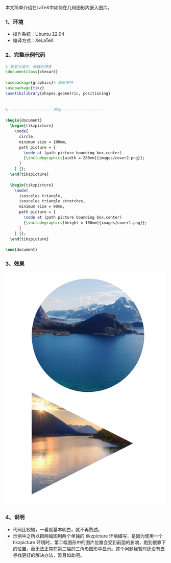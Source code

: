 本文简单介绍在LaTeX中如何在几何图形内嵌入图片。

### 1、环境
* 操作系统：Ubuntu 22.04
* 编译方式：XeLaTeX

### 2、完整示例代码
```latex
% 繁星间漫步，陆巍的博客
\documentclass{ctexart}

\usepackage{graphics}% 图形支持
\usepackage{tikz}
\usetikzlibrary{shapes.geometric, positioning}


% ------------------ 开始 -------------------

\begin{document}
  \begin{tikzpicture}
    \node[
      circle,
      minimum size = 100mm,
      path picture = {
        \node at (path picture bounding box.center)
        {\includegraphics[width = 280mm]{images/cover2.png}};
      }
    ] {};
  \end{tikzpicture}
  
  \begin{tikzpicture}
    \node[
      isosceles triangle,
      isosceles triangle stretches,
      minimum size = 90mm,
      path picture = {
        \node at (path picture bounding box.center)
        {\includegraphics[height = 100mm]{images/cover1.png}};
      }
    ] {};
  \end{tikzpicture}

\end{document}
```

### 3、效果
![在LaTeX的几何图形内嵌入图片](example1.png)

### 4、说明
* 代码比较短，一看就基本明白，就不再赘述。
* 示例中之所以把两幅图用两个单独的 tikzpicture 环境编写，是因为使用一个 tikzpicture 环境时，第二幅图形中的图片位置会受到前面的影响，跑到很靠下的位置，而无法正常在第二幅的三角形图形中显示。这个问题我暂时还没有去寻找更好的解决办法，暂且如此吧。